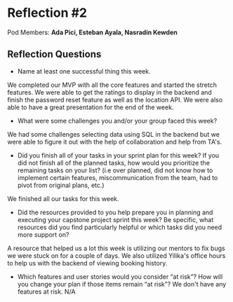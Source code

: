 # Reflection #2

Pod Members: **Ada Pici, Esteban Ayala, Nasradin Kewden**

## Reflection Questions

* Name at least one successful thing this week.

 We completed our MVP with all the core features and started the stretch features.
 We were able to get the ratings to display in the backend and finish the password reset feature as well as the location API.
 We were also able to have a great presentation for the end of the week.
 
* What were some challenges you and/or your group faced this week?

 We had some challenges selecting data using SQL in the backend but we were able to figure it out with the help of collaboration and help from TA's.

* Did you finish all of your tasks in your sprint plan for this week? If you did not finish all of the planned tasks, how would you prioritize the remaining tasks on your list?  (i.e over planned, did not know how to implement certain features, miscommunication from the team, had to pivot from original plans, etc.)

 We finished all our tasks for this week.

* Did the resources provided to you help prepare you in planning and executing your capstone project sprint this week? Be specific, what resources did you find particularly helpful or which tasks did you need more support on?

 A resource that helped us a lot this week is utilizing our mentors to fix bugs we were stuck on for a couple of days. We also utilized Yilika's office hours to help us with the backend of viewing booking history.

* Which features and user stories would you consider “at risk”? How will you change your plan if those items remain “at risk”?
 We don't have any features at risk.
N/A
